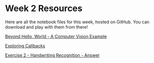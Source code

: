 # Week 2 Resources

Here are all the notebook files for this week, hosted on GitHub. You can download and play with them from there!

[Beyond Hello, World - A Computer Vision Example](Beyond%20Hello%20World,%20A%20Computer%20Vision%20Example.ipynb)

[Exploring Callbacks](Exploring%20Callbacks.ipynb)

[Exercise 2 - Handwriting Recognition - Answer](Exercise2-Answer.ipynb)


